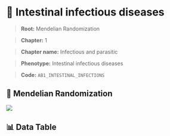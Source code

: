 # 🧪 Intestinal infectious diseases

> **Root:** Mendelian Randomization

> **Chapter:** 1  

> **Chapter name:** Infectious and parasitic

> **Phenotype:** Intestinal infectious diseases  

> **Code:** `AB1_INTESTINAL_INFECTIONS`

## 🧬 Mendelian Randomization  

<img src="/MR/Figures/Forward/AB1_INTESTINAL_INFECTIONS.png"/>

## 📊 Data Table

<CsvTableMRF src="/public/MR/Data/Forward/AB1_INTESTINAL_INFECTIONS.csv"/>
